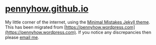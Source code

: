 # [pennyhow.github.io](https://pennyhow.github.io)

My little corner of the internet, using the [Minimal Mistakes Jekyll theme](https://github.com/mmistakes/minimal-mistakes). This has been migrated from [https://pennyhow.wordpress.com](https://pennyhow.wordpress.com). If you notice any discrepancies then please [email me](mailto:pho@geus.dk).
